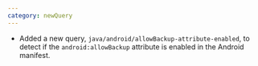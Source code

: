 ```yaml
---
category: newQuery
---
```

* Added a new query, `java/android/allowBackup-attribute-enabled`, to detect if the `android:allowBackup` attribute is enabled in the Android manifest.
